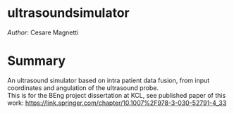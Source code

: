 # ultrasoundsimulator

*Author*: Cesare Magnetti

# Summary

An ultrasound simulator based on intra patient data fusion, from input coordinates and angulation of the ultrasound probe.<br>
This is for the BEng project dissertation at KCL, see published paper of this work: https://link.springer.com/chapter/10.1007%2F978-3-030-52791-4_33


